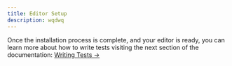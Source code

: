 ```yaml
---
title: Editor Setup
description: wqdwq
---
```


Once the installation process is complete, and your editor is ready, you can learn more about how to write tests visiting the next section of the documentation: [Writing Tests →](/docs/writing-tests)

